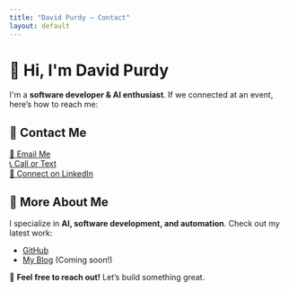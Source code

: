 ```yaml
---
title: "David Purdy – Contact"
layout: default
---
```


# 👋 Hi, I'm David Purdy  

I'm a **software developer & AI enthusiast**. If we connected at an event, here’s how to reach me:  

## 📩 Contact Me  
[📧 Email Me](mailto:wizzardx@gmail.com)  
[📞 Call or Text](tel:+27842785546)  
[💼 Connect on LinkedIn](https://www.linkedin.com/in/david-purdy-a59139206/)  

## 🔗 More About Me  
I specialize in **AI, software development, and automation**. Check out my latest work:  
- [GitHub](https://github.com/wizzardx)  
- [My Blog](#) (Coming soon!)  

🚀 **Feel free to reach out!** Let’s build something great.  
